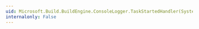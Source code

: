 ```yaml
---
uid: Microsoft.Build.BuildEngine.ConsoleLogger.TaskStartedHandler(System.Object,Microsoft.Build.Framework.TaskStartedEventArgs)
internalonly: False
---
```

